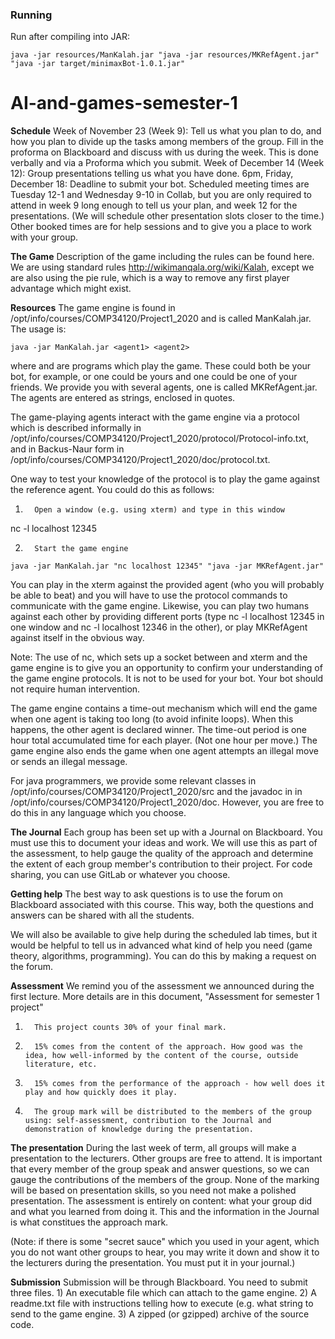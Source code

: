 ### Running

Run after compiling into JAR:

`java -jar resources/ManKalah.jar "java -jar resources/MKRefAgent.jar" "java -jar target/minimaxBot-1.0.1.jar"`


# AI-and-games-semester-1

**Schedule**
Week of November 23 (Week 9): Tell us what you plan to do, and how you plan to divide up the tasks among members of the group. Fill in the proforma on Blackboard and discuss with us during the week. This is done verbally and via a Proforma which you submit.
Week of December 14 (Week 12): Group presentations telling us what you have done.
6pm, Friday, December 18: Deadline to submit your bot.
Scheduled meeting times are Tuesday 12-1 and Wednesday 9-10 in Collab, but you are only required to attend in week 9 long enough to tell us your plan, and week 12 for the presentations. (We will schedule other presentation slots closer to the time.) Other booked times are for help sessions and to give you a place to work with your group.

**The Game**
Description of the game including the rules can be found here. We are using standard rules http://wikimanqala.org/wiki/Kalah, except we are also using the pie rule, which is a way to remove any first player advantage which might exist.

**Resources**
The game engine is found in /opt/info/courses/COMP34120/Project1_2020 and is called ManKalah.jar. The usage is:

`java -jar ManKalah.jar <agent1> <agent2>`

where <agent1> and <agent2> are programs which play the game. These could both be your bot, for example, or one could be yours and one could be one of your friends. We provide you with several agents, one is called MKRefAgent.jar. The agents are entered as strings, enclosed in quotes.

The game-playing agents interact with the game engine via a protocol which is described informally in /opt/info/courses/COMP34120/Project1_2020/protocol/Protocol-info.txt, and in Backus-Naur form in /opt/info/courses/COMP34120/Project1_2020/doc/protocol.txt.

One way to test your knowledge of the protocol is to play the game against the reference agent. You could do this as follows:

1.       Open a window (e.g. using xterm) and type in this window

nc -l localhost 12345

2.       Start the game engine

`java -jar ManKalah.jar "nc localhost 12345" "java -jar MKRefAgent.jar"`

You can play in the xterm against the provided agent (who you will probably be able to beat) and you will have to use the protocol commands to communicate with the game engine. Likewise, you can play two humans against each other by providing different ports (type nc -l localhost 12345 in one window and nc -l localhost 12346 in the other), or play MKRefAgent against itself in the obvious way.

Note: The use of nc, which sets up a socket between and xterm and the game engine is to give you an opportunity to confirm your understanding of the game engine protocols. It is not to be used for your bot. Your bot should not require human intervention.

The game engine contains a time-out mechanism which will end the game when one agent is taking too long (to avoid infinite loops). When this happens, the other agent is declared winner. The time-out period is one hour total accumulated time for each player. (Not one hour per move.) The game engine also ends the game when one agent attempts an illegal move or sends an illegal message.

For java programmers, we provide some relevant classes in /opt/info/courses/COMP34120/Project1_2020/src and the javadoc in in /opt/info/courses/COMP34120/Project1_2020/doc. However, you are free to do this in any language which you choose.

**The Journal**
Each group has been set up with a Journal on Blackboard. You must use this to document your ideas and work. We will use this as part of the assessment, to help gauge the quality of the approach and determine the extent of each group member's contribution to their project. For code sharing, you can use GitLab or whatever you choose.

**Getting help**
The best way to ask questions is to use the forum on Blackboard associated with this course. This way, both the questions and answers can be shared with all the students.

We will also be available to give help during the scheduled lab times, but it would be helpful to tell us in advanced what kind of help you need (game theory, algorithms, programming). You can do this by making a request on the forum.

**Assessment**
We remind you of the assessment we announced during the first lecture. More details are in this document, "Assessment for semester 1 project"

1.       This project counts 30% of your final mark.

2.       15% comes from the content of the approach. How good was the idea, how well-informed by the content of the course, outside literature, etc.

3.       15% comes from the performance of the approach - how well does it play and how quickly does it play.

4.       The group mark will be distributed to the members of the group using: self-assessment, contribution to the Journal and demonstration of knowledge during the presentation.

**The presentation**
During the last week of term, all groups will make a presentation to the lecturers. Other groups are free to attend. It is important that every member of the group speak and answer questions, so we can gauge the contributions of the members of the group. None of the marking will be based on presentation skills, so you need not make a polished presentation. The assessment is entirely on content: what your group did and what you learned from doing it. This and the information in the Journal is what constitues the approach mark.

(Note: if there is some "secret sauce" which you used in your agent, which you do not want other groups to hear, you may write it down and show it to the lecturers during the presentation. You must put it in your journal.)

**Submission**
Submission will be through Blackboard. You need to submit three files. 1) An executable file which can attach to the game engine. 2) A readme.txt file with instructions telling how to execute (e.g. what string to send to the game engine. 3) A zipped (or gzipped) archive of the source code.

